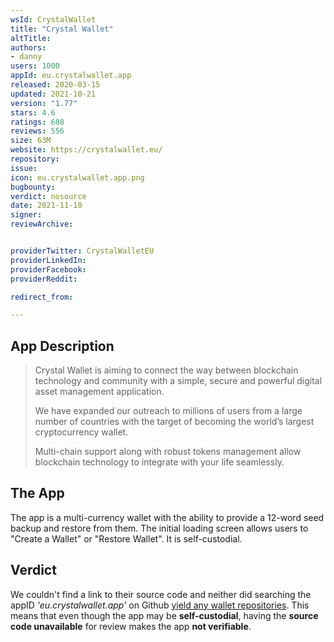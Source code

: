 ```yaml
---
wsId: CrystalWallet
title: "Crystal Wallet"
altTitle: 
authors:
- danny
users: 1000
appId: eu.crystalwallet.app
released: 2020-03-15
updated: 2021-10-21
version: "1.77"
stars: 4.6
ratings: 608
reviews: 556
size: 63M
website: https://crystalwallet.eu/
repository: 
issue: 
icon: eu.crystalwallet.app.png
bugbounty: 
verdict: nosource
date: 2021-11-10
signer: 
reviewArchive:


providerTwitter: CrystalWalletEU
providerLinkedIn: 
providerFacebook: 
providerReddit: 

redirect_from:

---
```



## App Description

> Crystal Wallet is aiming to connect the way between blockchain technology and community with a simple, secure and powerful digital asset management application.
>
> We have expanded our outreach to millions of users from a large number of countries with the target of becoming the world’s largest cryptocurrency wallet.
>
> Multi-chain support along with robust tokens management allow blockchain technology to integrate with your life seamlessly.

## The App

The app is a multi-currency wallet with the ability to provide a 12-word seed backup and restore from them. The initial loading screen allows users to "Create a Wallet" or "Restore Wallet". It is self-custodial.

## Verdict

We couldn't find a link to their source code and neither did searching the appID _'eu.crystalwallet.app'_ on Github [yield any wallet repositories](https://github.com/search?q=eu.crystalwallet.app&type=code). This means that even though the app may be **self-custodial**, having the **source code unavailable** for review makes the app **not verifiable**.
